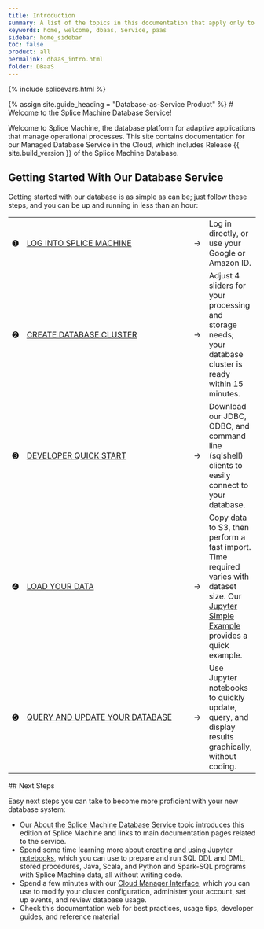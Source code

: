 ```yaml
---
title: Introduction
summary: A list of the topics in this documentation that apply only to our database-as-a-service; these topics do not apply to our on-premise product product.
keywords: home, welcome, dbaas, Service, paas
sidebar: home_sidebar
toc: false
product: all
permalink: dbaas_intro.html
folder: DBaaS
---
```

{% include splicevars.html %} <section>
<div class="TopicContent" data-swiftype-index="true" markdown="1">
{% assign site.guide_heading = "Database-as-Service Product" %}
# Welcome to the Splice Machine Database Service!

Welcome to Splice Machine, the database platform for adaptive
applications that manage operational processes. This site contains
documentation for our <span class="ConsoleLink">Managed Database Service
in the Cloud</span>, which includes Release {{ site.build_version }} of the Splice Machine Database.

## Getting Started With Our Database Service

Getting started with our database is as simple as can be; just follow
these steps, and you can be up and running in less than an hour:

<table class="noBorder">
    <col />
    <col width="350px" />
    <col />
    <col />
    <tbody>
        <tr>
            <td class="DbaasIntroNum">➊</td>
            <td class="DbaasIntroStep"><a href="dbaas_cm_login.html">LOG INTO SPLICE MACHINE</a></td>
            <td class="DbaasIntroArrow">→</td>
            <td class="DbaasIntroDesc">Log in directly, or use your Google or Amazon ID.</td>
        </tr>
        <tr>
            <td class="DbaasIntroNum">➋</td>
            <td class="DbaasIntroStep"><a href="dbaas_cm_initialstartup.html">CREATE DATABASE CLUSTER</a></td>
            <td class="DbaasIntroArrow">→</td>
            <td class="DbaasIntroDesc">Adjust 4 sliders for your processing and storage needs; your database cluster is ready within 15 minutes.</td>
        </tr>
        <tr>
            <td class="DbaasIntroNum">➌</td>
            <td class="DbaasIntroStep"><a href="dbaas_devinfo_intro.html">DEVELOPER QUICK START</a></td>
            <td class="DbaasIntroArrow">→</td>
            <td class="DbaasIntroDesc">Download our JDBC, ODBC, and command line (sqlshell) clients to easily connect to your database.</td>
        </tr>
        <tr>
            <td class="DbaasIntroNum">➍</td>
            <td class="DbaasIntroStep"><a href="dbaas_zep_simple.html">LOAD YOUR DATA</a></td>
            <td class="DbaasIntroArrow">→</td>
            <td class="DbaasIntroDesc">Copy data to S3, then perform a fast import. Time required varies with dataset size. Our <a href="dbaas_jup_simple.html">Jupyter Simple Example</a> provides a quick example.</td>
        </tr>
        <tr>
            <td class="DbaasIntroNum">&#x278E;</td>
            <td class="DbaasIntroStep"><a href="dbaas_zep_getstarted.html">QUERY AND UPDATE YOUR DATABASE</a></td>
            <td class="DbaasIntroArrow">→</td>
            <td class="DbaasIntroDesc">Use Jupyter notebooks to quickly update, query, and display results graphically, without coding.</td>
        </tr>
    </tbody>
</table>
## Next Steps

Easy next steps you can take to become more proficient with your new
database system:

* Our [About the Splice Machine Database Service](dbaas_about.html)
  topic introduces this edition of Splice Machine and links to main
  documentation pages related to the service.
* Spend some time learning more about [creating and using Jupyter
  notebooks](dbaas_jup_getstarted.html), which you can use to prepare
  and run SQL DDL and DML, stored procedures, Java, Scala, and Python
  and Spark-SQL programs with Splice Machine data, all without writing
  code.
* Spend a few minutes with our [Cloud Manager
  Interface](dbaas_cm_intro.html), which you can use to modify your
  cluster configuration, administer your account, set up events, and
  review database usage.
* Check this documentation web for best practices, usage tips, developer
  guides, and reference material

</div>
</section>
